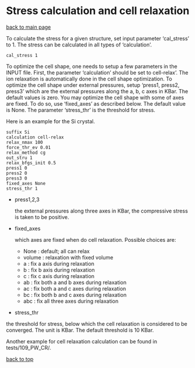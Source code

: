# Stress calculation and cell relaxation

[back to main page](../../README.md)

To calculate the stress for a given structure, set input parameter ‘cal_stress’ to 1. The stress can
be calculated in all types of ‘calculation’.
```
cal_stress 1
```

To optimize the cell shape, one needs to setup a few parameters in the INPUT file. First, the parameter ‘calculation’ should be set to cell-relax’. The ion relaxation is automatically done in the cell shape optimization. To optimize the cell shape under external pressures, setup ‘press1, press2, press3’ which are the external pressures along the a, b, c axes in KBar. The default values is zero. You may optimize the cell shape with some of axes are fixed. To do so, use ‘fixed_axes’ as described below. The default value is None. The parameter ‘stress_thr’ is the threshold for stress.

Here is an example for the Si crystal.
```
suffix Si
calculation cell-relax
relax_nmax 100
force_thr_ev 0.01
relax_method cg
out_stru 1
relax_bfgs_init 0.5
press1 0
press2 0
press3 0
fixed_axes None
stress_thr 1
```

- press1,2,3

    the external pressures along three axes in KBar, the compressive stress is taken to be positive.
- fixed_axes

    which axes are fixed when do cell relaxation. Possible choices are:
    - None : default; all can relax
    - volume : relaxation with fixed volume
    - a : fix a axis during relaxation
    - b : fix b axis during relaxation
    - c : fix c axis during relaxation
    - ab : fix both a and b axes during relaxation
    - ac : fix both a and c axes during relaxation
    - bc : fix both b and c axes during relaxation
    - abc : fix all three axes during relaxation

- stress_thr

the threshold for stress, below which the cell relaxation is considered to be converged. The unit is KBar. The default threshold is 10 KBar.

Another example for cell relaxation calculation can be found in tests/109_PW_CR/.

[back to top](#stress-calculation-and-cell-relaxation)